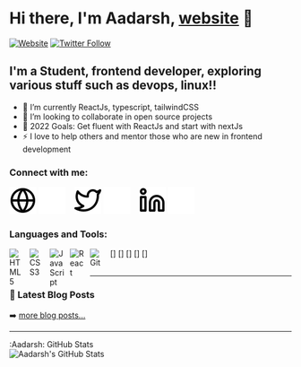 # Hi there, I'm Aadarsh, [website] 👋 

[![Website](https://img.shields.io/website?label=aadarshthakur.com&style=for-the-badge&url=https%3A%2F%aadarshthakur.com)](https://aadarshthakur.com)
[![Twitter Follow](https://img.shields.io/twitter/follow/aadarsh805?color=1DA1F2&logo=twitter&style=for-the-badge)](https://twitter.com/Aadarsh805)


## I'm a Student, frontend developer, exploring various stuff such as devops, linux!!

- 🌱 I’m currently ReactJs, typescript, tailwindCSS
- 👯 I’m looking to collaborate in open source projects
- 🥅 2022 Goals: Get fluent with ReactJs and start with nextJs
- ⚡ I love to help others and mentor those who are new in frontend development

### Connect with me:

[![website](./img/globe-light.svg)](https://aadarshthakur.com#gh-light-mode-only)
[![website](./img/globe-dark.svg)](https://aadarshthakur.com#gh-dark-mode-only)
&nbsp;&nbsp;
[![website](./img/twitter-light.svg)](https://twitter.com/Aadarsh805#gh-light-mode-only)
[![website](./img/twitter-dark.svg)](https://twitter.com/Aadarsh805#gh-dark-mode-only)
&nbsp;&nbsp;
[![website](./img/linkedin-light.svg)](https://linkedin.com/in/aadarsh-thakur-090a31227#gh-light-mode-only)
[![website](./img/linkedin-dark.svg)](https://linkedin.com/in/aadarsh-thakur-090a31227#gh-dark-mode-only)

### Languages and Tools:

[<img align="left" alt="HTML5" width="26px" src="https://cdn.jsdelivr.net/gh/devicons/devicon/icons/html5/html5-original.svg" style="padding-right:10px;" />]
[<img align="left" alt="CSS3" width="26px" src="https://cdn.jsdelivr.net/gh/devicons/devicon/icons/css3/css3-original.svg" style="padding-right:10px;" />]
[<img align="left" alt="JavaScript" width="26px" src="https://cdn.jsdelivr.net/gh/devicons/devicon/icons/javascript/javascript-original.svg" style="padding-right:10px;" />]
[<img align="left" alt="React" width="26px" src="https://cdn.jsdelivr.net/gh/devicons/devicon/icons/react/react-original.svg" style="padding-right:10px;" />]
[<img align="left" alt="Git" width="26px" src="https://cdn.jsdelivr.net/gh/devicons/devicon/icons/git/git-original.svg" style="padding-right:10px;" />]
<br />
<br />

---

### 📕 Latest Blog Posts

<!-- BLOG-POST-LIST:START -->

<!-- BLOG-POST-LIST:END -->

➡️ [more blog posts...](https://aadarshthakur.hashnode.dev)

---
<!-- 
<details>
  <summary>:Aadarsh: Recent GitHub Activity</summary>
   -->
<!--START_SECTION:activity-->

<!--END_SECTION:activity-->

<!-- </details> -->

<div>
  <summary>:Aadarsh: GitHub Stats</summary>

  <img align="left" alt="Aadarsh's GitHub Stats" src="https://github-readme-stats.vercel.app/api?username=aadarsh805&show_icons=true&hide_border=false&title_color=ff652f&icon_color=FFE400&bg_color=09131B&text_color=ffffff&border_color=0c1a25" />

</div>

[website]: https://aadarshthakur.com
[twitter]: https://twitter.com/Aadarsh805
[linkedin]: https://www.linkedin.com/in/aadarsh-thakur-090a31227
[Hashnode]: https://aadarshthakur.hashnode.dev
